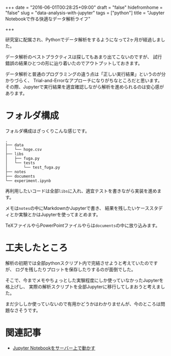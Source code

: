 +++
date = "2016-06-01T00:28:25+09:00"
draft = "false"
hidefromhome = "false"
slug = "data-analysis-with-jupyter"
tags = ["python"]
title = "Jupyter Notebookで作る快適なデータ解析ライフ"

+++

研究室に配属され、Pythonでデータ解析をするようになって2ヶ月が経過しました。

データ解析のベストプラクティスは探してもあまり出てこないのですが、
試行錯誤の結果ひとつの形に辿り着いたのでアウトプットしておきます。

データ解析と普通のプログラミングの違う点は「正しい実行結果」というのが分かりづらく、
Trial-and-Errorなアプローチになりがちなところだと思います。
その際、Jupyterで実行結果を適宜確認しながら解析を進められるのは安心感があります。

# フォルダ構成

フォルダ構成はざっくりこんな感じです。

```
.
├── data
│   └── hoge.csv
├── libs
│   ├── fuga.py
│   └── tests
│       └── test_fuga.py
├── notes
├── documents
└── experiment.ipynb
```

再利用したいコードは全部`libs`に入れ、適宜テストを書きながら実装を進めます。

メモは`notes`の中にMarkdownかJupyterで書き、
結果を残したいケーススタディとか実験とかはJupyterを使ってまとめます。

TeXファイルやらPowerPointファイルやらは`documents`の中に放り込みます。

# 工夫したところ

解析の初期では全部pythonスクリプト内で完結させようと考えていたのですが、
ログを残したりプロットを保存したりするのが面倒でした。

そこで、今までメモやちょっとした実験程度にしか使っていなかったJupyterを格上げし、
実際の解析スクリプトを全部Jupyterに移行してしまおうと考えました。

まだ少ししか使っていないので有用かどうかはわかりませんが、今のところは問題なさそうです。

# 関連記事

- [Jupyter Notebookをサーバー上で動かす](http://localhost:1313/post/jupyter-server/)
